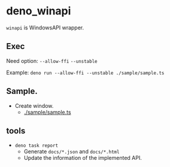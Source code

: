 # deno_winapi

`winapi` is WindowsAPI wrapper.

## Exec

Need option: `--allow-ffi` `--unstable`

Example: `deno run --allow-ffi --unstable ./sample/sample.ts`

## Sample.

* Create window.
  * [./sample/sample.ts](sample.ts)

## tools

* `deno task report`
  * Generate `docs/*.json` and `docs/*.html`
  * Update the information of the implemented API.
